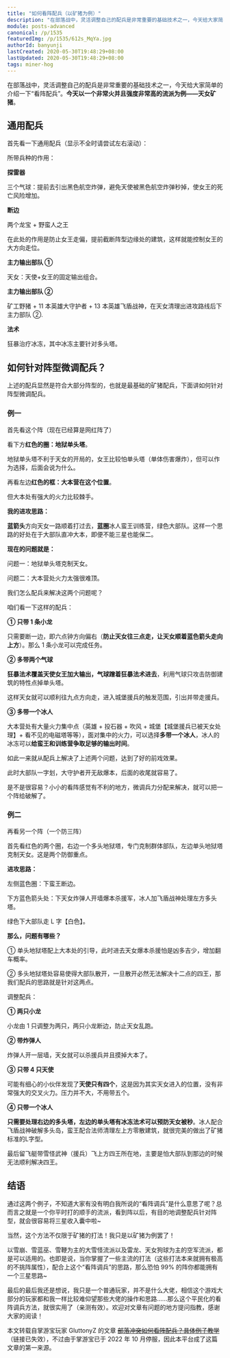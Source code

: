 ```yaml
---
title: "如何看阵配兵（以矿猪为例）"
description: "在部落战中，灵活调整自己的配兵是非常重要的基础技术之一，今天给大家简单的介绍一下“看阵配兵”。今天以一个非常火并且强度非常高的流派为例——天女矿猪。通用配兵。首先看一下通用配兵（显示不全时请尝试左右滚动）所带兵种的作用：探雷器，三个气球：提前去引出黑色航空炸弹，避免天使被黑色航空炸弹秒掉，使女王的死亡风险增加。"
module: posts-advanced
canonical: /p/1535
featuredImg: /p/1535/612s_MqYa.jpg
authorId: banyunji
lastCreated: 2020-05-30T19:48:29+08:00
lastUpdated: 2020-05-30T19:48:29+08:00
tags: miner-hog
---
```


在部落战中，灵活调整自己的配兵是非常重要的基础技术之一，今天给大家简单的介绍一下“看阵配兵”。**今天以一个非常火并且强度非常高的流派为例——天女矿猪**。

## 通用配兵

首先看一下通用配兵（显示不全时请尝试左右滚动）：

<Pic src="/p/1535/8e07dzKY.png" width="1633" height="231" alt="5 天使，15 矿工，2 龙宝，3 气球，15 野猪，2 法师，2 弓箭，2 狂暴，2 治疗，2 冰冻" class="cp-img-troop-matching" :lazyLoading="false" />

所带兵种的作用：

**探雷器**

三个气球：提前去引出黑色航空炸弹，避免天使被黑色航空炸弹秒掉，使女王的死亡风险增加。

**断边**

两个龙宝 + 野蛮人之王

在此处的作用是防止女王走偏，提前截断阵型边缘处的建筑，这样就能控制女王的大方向走位。

**主力输出部队 ①**

天女：天使+女王的固定输出组合。

**主力输出部队 ②**

矿工野猪 + 11 本英雄大守护者 + 13 本英雄飞盾战神，在天女清理出进攻路线后下主力部队 ②.

**法术**

狂暴治疗冰冻，其中冰冻主要针对多头塔。

## 如何针对阵型微调配兵？

上述的配兵显然是符合大部分阵型的，也就是最基础的矿猪配兵，下面讲如何针对阵型微调配兵。

### 例一

首先看这个阵（现在已经算是网红阵了）

<Pic src="/p/1535/612s_MqYa.jpg" width="1922" height="1080" alt="阵型一" />

看下方**红色的圈：地狱单头塔**。

地狱单头塔不利于天女的开局的，女王比较怕单头塔（单体伤害爆炸），但可以作为选择，后面会说为什么。

再看左边**红色的框：大本营在这个位置**。

但大本处有强大的火力比较棘手。

**我的进攻思路：**

**蓝箭头**方向天女一路顺着打过去，**蓝圈**冰人蛮王训练营，绿色大部队。这样一个思路的好处在于大部队直冲大本，即便不能三星也能保二。

**现在的问题就是：**

问题一：地狱单头塔克制天女。

问题二：大本营处火力太强很难顶。

我们怎么配兵来解决这两个问题呢？

<Pic src="/p/1535/862TSJ1IX.png" width="1629" height="217" alt="5 天使，15 矿工，1 龙宝，5 气球，13 野猪，1 法师，1 弓箭，1 冰人，2 狂暴，2 治疗，2 冰冻，1 毒药" class="cp-img-troop-matching" />

咱们看一下这样的配兵：

**① 只带 1 条小龙**

只需要断一边，即六点钟方向偏右（**防止天女往三点走，让天女顺着蓝色箭头走向上方**）。那么 1 条小龙可以完成任务。

**② 多带两个气球**

**狂暴法术覆盖天使女王加大输出，气球蹭着狂暴法术进去**，利用气球只攻击防御建筑的特性点掉单头塔。

这样天女就可以顺利往九点方向走，进入城堡援兵的触发范围，引出并带走援兵。

**③ 多带一个冰人**

大本营处有大量火力集中点（英雄 + 投石器 + 吹风 + 城堡【城堡援兵已被天女处理】+ 看不见的电磁塔等等），面对集中的火力，可以选择**多带一个冰人**，冰人的冰冻可以**给蛮王和训练营争取足够的输出时间**。

如此一来就从配兵上解决了上述两个问题，达到了好的前戏效果。

此时大部队一字划，大守护者开无敌爆本，后面的收尾就容易了。

是不是很容易？小小的看阵感觉有不利的地方，微调兵力分配来解决，就可以把一个阵给破解了。

### 例二

再看另一个阵（一个防三阵）

<Pic src="/p/1535/528AhOwDd.jpg" width="1922" height="1080" alt="阵型二" />

首先看红色的两个圈，右边一个多头地狱塔，专门克制群体部队，左边单头地狱塔克制天女。这是两个防御重点。

**进攻思路：**

左侧蓝色圈：下蛮王断边。

下方蓝色箭头处：下天女炸弹人开墙爆本杀援军，冰人加飞盾战神处理左方多头塔。

绿色下大部队走 L 字【白色】。

**那么，问题有哪些？**

① 单头地狱塔配上大本处的引导，此时进去天女爆本杀援怕是凶多吉少，增加翻车概率。

② 多头地狱塔处容易使得大部队散开，一旦散开必然无法解决十二点的四王，那我们配兵的思路就是针对这两点。

调整配兵：

<Pic src="/p/1535/1faG9_AvY.png" width="1633" height="228" alt="4 天使，15 矿工，2 龙宝，2 气球，13 野猪，2 法师，1 冰人，4 亡灵，4 炸弹，2 狂暴，2 治疗，2 冰冻，1 毒药" class="cp-img-troop-matching" />

**① 两只小龙**

小龙由 1 只调整为两只，两只小龙断边，防止天女乱跑。

**② 带炸弹人**

炸弹人开一层墙，天女就可以杀援兵并且摸掉大本了。

**③ 只带 4 只天使**

可能有细心的小伙伴发现了**天使只有四个**，这是因为其实天女进入的位置，没有非常强大的交叉火力。压力并不大，不用带五个。

**④ 只带一个冰人**

**只需要处理右边的多头塔，左边的单头塔有冰冻法术可以预防天女被秒**。冰人配合飞盾战神破解多头岛，蛮王配合法师清理左上方零散建筑，就很完美的做出了矿猪标准的L字型。

最后留飞艇带雪怪武神（援兵）飞上方四王所在地，主要是怕大部队到那边的时候无法顺利解决四王。

## 结语

通过这两个例子，不知道大家有没有明白我所说的“看阵调兵”是什么意思了呢？总而言之就是一个你平时打的顺手的流派，看到阵以后，有目的地调整配兵针对阵型，就会很容易将三星收入囊中啦~

当然，这个方法不仅限于矿猪的打法！我只是以矿猪为例罢了！

以雪崩、雪蓝巫、雪鞭为主的大雪怪流派以及雷龙、天女狗球为主的空军流派，都是可以适用的。也即是说，当你掌握了一些主流的打法（这些打法本来就拥有极高的不挑阵属性），配合上这个“看阵调兵”的思路，那么恐怕 99% 的阵你都能拥有一个三星思路~

最后的最后我还是想说，我只是一个普通玩家，并不是什么大佬，相信这个游戏大部分的玩家都和我一样比较难仰望那些大佬的操作和思路……那么这个平民化的看阵调兵方法，就很实用了（亲测有效）。欢迎对文章有问题的地方提问指教，感谢大家的阅读！

<PostCopyright>
本文转载自掌游宝玩家 GluttonyZ 的文章 <a href="https://m.zhangyoubao.com/blzz/gonglue/3333259463221296462" target="_blank" rel="nofollow noopener noreferrer"><s>部落冲突如何看阵配兵？具体例子教学</s></a>（链接已失效），不过由于掌游宝已于 2022 年 10 月停服，因此本平台成了这篇文章的第一来源。
</PostCopyright>